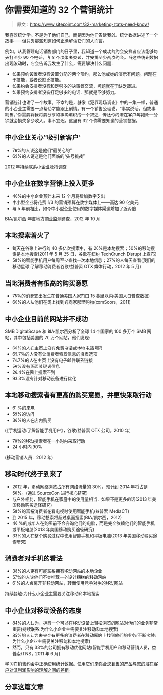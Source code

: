 # 你需要知道的 32 个营销统计

> 原文：<https://www.sitepoint.com/32-marketing-stats-need-know/>

我喜欢统计学。不是为了他们自己，而是因为他们告诉我的。统计数据讲述了一个故事——但只对那些知道如何正确解读它们的人而言。

例如，从我管理电话销售部门的日子里，我知道一个成功的约会安排者应该能够每天打至少 90 个电话，与 8 个决策者交谈，并安排至少两次约会。当这些统计数据出现波动时，它会告诉我发生了什么，需要解决什么问题:

*   如果预约设置者没有设置分配的两个预约，那么他或她的演示有问题。问题在于技能，或者说缺乏技能。
*   如果约会安排者没有和足够多的决策者交流，问题就在于缺乏跟进。
*   如果预约安排者没有打足够多的电话，那就是不够努力。

营销统计也讲了一个故事。不幸的是，就像《犯罪现场调查》中的一集一样，普通的小企业主需要一点帮助才能跟上剧情。有一个销售公理说，“事实说话，但故事销售。”你需要将我将要分享的事实编织成一个叙述，传达你的潜在客户每拖延一分钟就会损失多少收入。事不宜迟，这里有 32 个你需要知道的营销数据。

## 中小企业关心“吸引新客户”

*   76%的人说这是他们“最关心的”
*   69%的人说这是他们面临的“头号挑战”

2012 年持续联系小企业脉搏调查

## 中小企业在数字营销上投入更多

*   40%的中小企业预计未来 12 个月将增加数字支出
*   中小型企业将花费 1/3 的营销预算在数字媒体上——高达 90 亿美元
*   与 5 年前相比，如今中小型企业使用的数字媒体渠道增加了近两倍

BIA/凯尔西:年度地方商业监测调查，2012 年 10 月

## 本地搜索着火了

*   每天在谷歌上进行的 40 多亿次搜索中，有 20%是本地搜索；50%的移动搜索是本地搜索(2011 年 5 月 25 日，谷歌在纽约 TechCrunch Disrupt 上宣布)
*   58%的智能手机用户每周至少查找一次本地信息；27%的人每天查看(我们的移动星球:了解移动消费者谷歌/益普索 OTX 媒体行动，2012 年 5 月)

## 当地消费者有很高的购买意愿

*   75%的消费支出发生在普通美国人家门口 15 英里以内(美国人口普查数据)
*   60%的人从他们在网上找到的商家那里购物(comScore，2011)

## 中小企业目前的网站并不成功

SMB DigitalScape 和 BIA·凯尔西分析了全球 14 个国家的 100 多万个 SMB 网站，其中包括美国的 70 万个网站，他们发现:

*   60%的人在主页上没有免费电话或本地电话号码
*   65.7%的人没有让消费者索取信息的填表选项
*   74.7%的人在主页上没有电子邮件联系链接
*   56%没有页面关键词信息
*   26.4%在网上搜索不到
*   93.3%没有针对移动设备进行优化

## 本地移动搜索者有更高的购买意愿，并更快采取行动

*   61 %的来电
*   59%的访问
*   36%的人在店内购买

(《手机运动:了解智能手机用户》，谷歌/益普索 OTX 公司，2010 年)

*   70%的移动搜索者在一小时内采取行动
*   24 小时内 90%

(移动营销人员，2012 年)

## 移动时代终于到来了

*   2012 年，移动网络浏览占所有网络流量的 30%，预计到 2014 年将占到 50%。(通过 SourceCon 进行核心研究)
*   与户外相比，智能手机在家庭中的使用量相当，如果不是更多的话(2013 年美国移动购买途径研究)
*   58%的富裕消费者在看电视时使用智能手机(益普索 MediaCT)
*   到 2015 年，移动搜索将超过桌面搜索(BIA/凯尔西，2012)
*   46 %的成年人在购买前不会咨询他们的电脑，而是完全依赖他们的智能手机或平板电脑(2013 年美国移动购买途径研究)
*   33%的人在整个购买过程中使用智能手机和平板电脑(2013 年美国移动购买途径研究)

## 消费者对手机的看法

*   38%的人更有可能联系拥有移动网站的本地企业
*   57%的人说他们不会推荐一个设计糟糕的移动网站
*   61%的人会离开非移动网站，转而使用竞争对手的移动网站

持续接触:为什么小企业主需要关注移动和本地搜索

## 中小企业对移动设备的态度

*   84%的人认为，拥有一个可以在移动设备上轻松浏览的网站对他们的业务非常重要(持续联系:为什么小企业主需要关注移动和本地搜索)
*   85%的人认为未来会有更多的消费者在移动网站上找到他们的业务(不断接触:为什么小企业主需要关注移动和本地搜索)
*   然而，只有 33%的公司拥有移动优化网站(智能手机用户和移动营销人员，益普索/TNS，2011 年 6 月)

学习在销售约会中正确使用统计数据。使用它们来[弥合您销售的产品与您的潜在客户对其利润影响的理解之间的差距](https://www.sitepoint.com/what-to-do-with-prospects-who-just-dont-get-it/)。

## 分享这篇文章